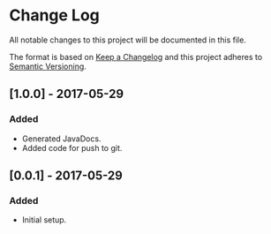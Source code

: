 # Change Log
All notable changes to this project will be documented in this file.

The format is based on [Keep a Changelog](http://keepachangelog.com/)
and this project adheres to [Semantic Versioning](http://semver.org/).

## [1.0.0] - 2017-05-29
### Added
- Generated JavaDocs.
- Added code for push to git.

## [0.0.1] - 2017-05-29
### Added
- Initial setup.
